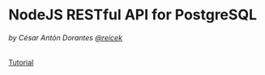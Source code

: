 # NodeJS RESTful API for PostgreSQL
###### by César Antón Dorantes <a href="https://twitter.com/reicek" target="_blank">@reicek</a>

<a href="https://platzi.com/blog/postgresql-nodejs/" target="_blank">Tutorial</a>
